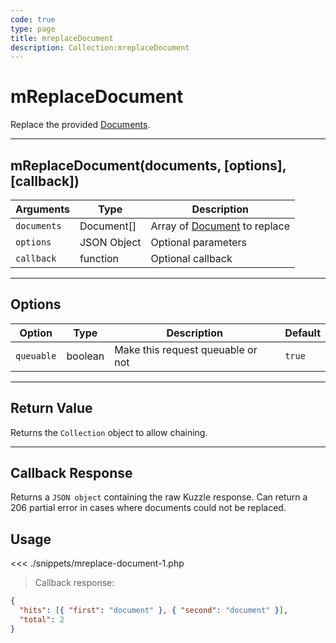 ```yaml
---
code: true
type: page
title: mreplaceDocument
description: Collection:mreplaceDocument
---
```


# mReplaceDocument

Replace the provided [Documents](/sdk/php/3/core-classes/document).

---

## mReplaceDocument(documents, [options], [callback])

| Arguments   | Type        | Description                                                  |
| ----------- | ----------- | ------------------------------------------------------------ |
| `documents` | Document[]  | Array of [Document](/sdk/php/3/core-classes/document) to replace |
| `options`   | JSON Object | Optional parameters                                          |
| `callback`  | function    | Optional callback                                            |

---

## Options

| Option     | Type    | Description                       | Default |
| ---------- | ------- | --------------------------------- | ------- |
| `queuable` | boolean | Make this request queuable or not | `true`  |

---

## Return Value

Returns the `Collection` object to allow chaining.

---

## Callback Response

Returns a `JSON object` containing the raw Kuzzle response.
Can return a 206 partial error in cases where documents could not be replaced.

## Usage

<<< ./snippets/mreplace-document-1.php

> Callback response:

```json
{
  "hits": [{ "first": "document" }, { "second": "document" }],
  "total": 2
}
```
